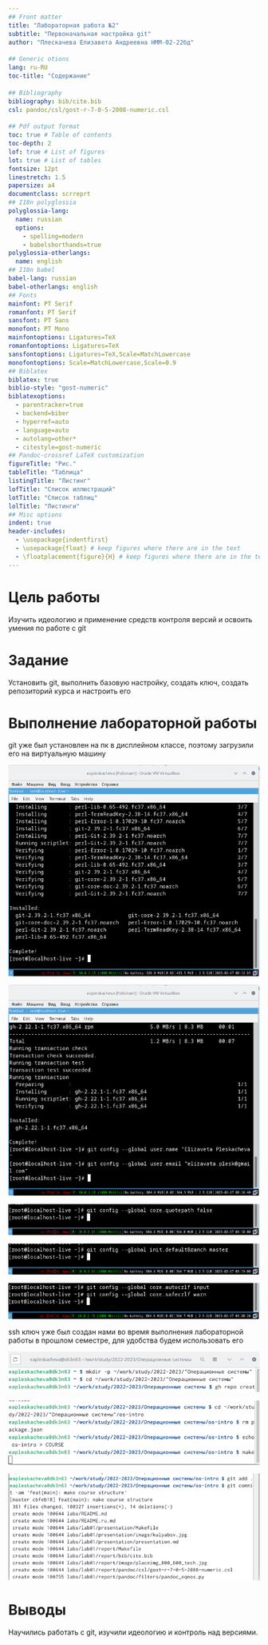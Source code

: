 ```yaml
---
## Front matter
title: "Лабораторная работа №2"
subtitle: "Первоначальная настройка git"
author: "Плескачева Елизавета Андреевна НММ-02-22бд"

## Generic otions
lang: ru-RU
toc-title: "Содержание"

## Bibliography
bibliography: bib/cite.bib
csl: pandoc/csl/gost-r-7-0-5-2008-numeric.csl

## Pdf output format
toc: true # Table of contents
toc-depth: 2
lof: true # List of figures
lot: true # List of tables
fontsize: 12pt
linestretch: 1.5
papersize: a4
documentclass: scrreprt
## I18n polyglossia
polyglossia-lang:
  name: russian
  options:
	- spelling=modern
	- babelshorthands=true
polyglossia-otherlangs:
  name: english
## I18n babel
babel-lang: russian
babel-otherlangs: english
## Fonts
mainfont: PT Serif
romanfont: PT Serif
sansfont: PT Sans
monofont: PT Mono
mainfontoptions: Ligatures=TeX
romanfontoptions: Ligatures=TeX
sansfontoptions: Ligatures=TeX,Scale=MatchLowercase
monofontoptions: Scale=MatchLowercase,Scale=0.9
## Biblatex
biblatex: true
biblio-style: "gost-numeric"
biblatexoptions:
  - parentracker=true
  - backend=biber
  - hyperref=auto
  - language=auto
  - autolang=other*
  - citestyle=gost-numeric
## Pandoc-crossref LaTeX customization
figureTitle: "Рис."
tableTitle: "Таблица"
listingTitle: "Листинг"
lofTitle: "Список иллюстраций"
lotTitle: "Список таблиц"
lolTitle: "Листинги"
## Misc options
indent: true
header-includes:
  - \usepackage{indentfirst}
  - \usepackage{float} # keep figures where there are in the text
  - \floatplacement{figure}{H} # keep figures where there are in the text
---
```


# Цель работы

Изучить идеологию и применение средств контроля версий и освоить умения по работе с git

# Задание

Установить git, выполнить базовую настройку, создать ключ, создать репозиторий курса и настроить его

# Выполнение лабораторной работы

git уже был установлен на пк в дисплейном классе, поэтому загрузили его на виртуальную машину

![загрузили git](image/1.png)

![Задали имя и почту владельца репозитория](image/3.png)

![Настроили utf-8 в выводе сообщение git](image/4.png)

![Задали имя начальной ветки](image/5.png)

![Выполнили параметры autocrlf и safecrlf](image/6.png)

ssh ключ уже был создан нами во время выполнения лабораторной работы в прошлом семестре, для удобства будем использовать его

![По образцу создали каталог курса](image/7.png)

![удалили ненужные файлы и создали необходимые каталоги](image/8.png)

![отправили файлы на сервер](image/9.png)

# Выводы
Научились работать с git, изучили идеологию и контроль над версиями.

